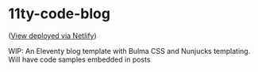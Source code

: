 # 11ty-code-blog

([View deployed via Netlify](https://cgcreatexyz-11ty-code-blog.netlify.app/))


WIP: An Eleventy blog template with Bulma CSS and Nunjucks templating. Will have code samples embedded in posts
